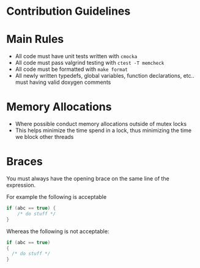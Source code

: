 # Contribution Guidelines

# Main Rules

* All code must have unit tests written with `cmocka`
* All code must pass valgrind testing with `ctest -T memcheck`
* All code must be formatted with `make format`
* All newly written typedefs, global variables, function declarations, etc.. must having valid doxygen comments

# Memory Allocations

* Where possible conduct memory allocations outside of mutex locks
* This helps minimize the time spend in a lock, thus minimizing the time we block other threads

# Braces


You must always have the opening brace on the same line of the expression. 

For example the following is acceptable

```C
if (abc == true) {
    /* do stuff */
}
```

Whereas the following is not acceptable:

```C
if (abc == true)
{
  /* do stuff */
}
```
